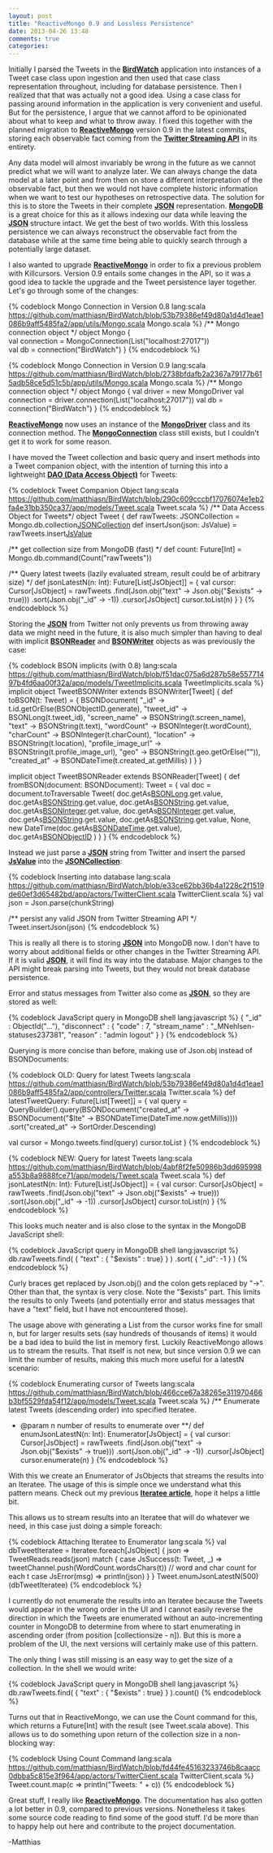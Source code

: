 ```yaml
---
layout: post
title: "ReactiveMongo 0.9 and Lossless Persistence"
date: 2013-04-26 13:48
comments: true
categories: 
---
```

Initially I parsed the Tweets in the **[BirdWatch](http://birdwatch.matthiasnehlsen.com)** application into instances of a Tweet case class upon ingestion and then used that case class representation throughout, including for database persistence. Then I realized that that was actually not a good idea. Using a case class for passing around information in the application is very convenient and useful. But for the persistence, I argue that we cannot afford to be opinionated about what to keep and what to throw away. I fixed this together with the planned migration to **[ReactiveMongo](http://reactivemongo.org)** version 0.9 in the latest commits, storing each  observable fact coming from the **[Twitter Streaming API](https://dev.twitter.com/docs/streaming-apis)** in its entirety.

<!-- more -->

Any data model will almost invariably be wrong in the future as we cannot predict what we will want to analyze later. We can always change the data model at a later point and from then on store a different interpretation of the observable fact, but then we would not have complete historic information when we want to test our hypotheses on retrospective data. The solution for this is to store the Tweets in their complete **[JSON](http://tools.ietf.org/html/rfc4627)** representation. **[MongoDB](http://www.mongodb.org)** is a great choice for this as it allows indexing our data while leaving the **[JSON](http://tools.ietf.org/html/rfc4627)** structure intact. We get the best of two worlds. With this lossless persistence we can always reconstruct the observable fact from the database while at the same time being able to quickly search through a potentially large dataset.

I also wanted to upgrade **[ReactiveMongo](http://reactivemongo.org)** in order to fix a previous problem with Killcursors. Version 0.9 entails some changes in the API, so it was a good idea to tackle the upgrade and the Tweet persistence layer together. Let's go through some of the changes:

{% codeblock Mongo Connection in Version 0.8 lang:scala https://github.com/matthiasn/BirdWatch/blob/53b79386ef49d80a1d4d1eae1086b9aff5485fa2/app/utils/Mongo.scala Mongo.scala %}
/** Mongo connection object */
object Mongo {  
  val connection = MongoConnection(List("localhost:27017"))  
  val db = connection("BirdWatch")
}
{% endcodeblock %}

{% codeblock Mongo Connection in Version 0.9 lang:scala https://github.com/matthiasn/BirdWatch/blob/2738bfdafb2a2367a79177b615adb58ce5d51c5b/app/utils/Mongo.scala Mongo.scala %}
/** Mongo connection object */
object Mongo {
  val driver = new MongoDriver
  val connection = driver.connection(List("localhost:27017"))
  val db = connection("BirdWatch")
}
{% endcodeblock %}

**[ReactiveMongo](http://reactivemongo.org)** now uses an instance of the **[MongoDriver](https://github.com/zenexity/ReactiveMongo/blob/7d2328a337a9092d31801180b97e271a343abf29/driver/src/main/scala/api/api.scala)** class and its connection method. The **[MongoConnection](https://github.com/zenexity/ReactiveMongo/blob/7d2328a337a9092d31801180b97e271a343abf29/driver/src/main/scala/api/api.scala)** class still exists, but I couldn't get it to work for some reason.

I have moved the Tweet collection and basic query and insert methods into a Tweet companion object, with the intention of turning this into a lightweight **[DAO (Data Access Object)](http://en.wikipedia.org/wiki/Data_access_object)** for Tweets:

{% codeblock Tweet Companion Object lang:scala https://github.com/matthiasn/BirdWatch/blob/290c609cccbf17076074e1eb2fa4e31bb350ca37/app/models/Tweet.scala Tweet.scala %}
/** Data Access Object for Tweets*/
object Tweet {
  def rawTweets: JSONCollection = Mongo.db.collection[JSONCollection]("rawTweets")
  def insertJson(json: JsValue) = rawTweets.insert[JsValue](json)

  /** get collection size from MongoDB (fast) */
  def count: Future[Int] = Mongo.db.command(Count("rawTweets"))

  /** Query latest tweets (lazily evaluated stream, result could be of arbitrary size) */
  def jsonLatestN(n: Int): Future[List[JsObject]] = {
    val cursor: Cursor[JsObject] = rawTweets
      .find(Json.obj("text" -> Json.obj("$exists" -> true)))
      .sort(Json.obj("_id" -> -1))
      .cursor[JsObject]
    cursor.toList(n)
  }
}
{% endcodeblock %}

Storing the **[JSON](http://tools.ietf.org/html/rfc4627)** from Twitter not only prevents us from throwing away data we might need in the future, it is also much simpler than having to deal with implicit **[BSONReader](https://github.com/zenexity/ReactiveMongo/blob/7d2328a337a9092d31801180b97e271a343abf29/bson/src/main/scala/handlers.scala)** and **[BSONWriter](https://github.com/zenexity/ReactiveMongo/blob/7d2328a337a9092d31801180b97e271a343abf29/bson/src/main/scala/handlers.scala)** objects as was previously the case:

{% codeblock BSON implicits (with 0.8) lang:scala https://github.com/matthiasn/BirdWatch/blob/f51dac075a6d287b58e55771497b4fd6aa00f32a/app/models/TweetImplicits.scala TweetImplicits.scala %}
  implicit object TweetBSONWriter extends BSONWriter[Tweet] {
    def toBSON(t: Tweet) = {
      BSONDocument(
        "_id" -> t.id.getOrElse(BSONObjectID.generate),
        "tweet_id" -> BSONLong(t.tweet_id),
        "screen_name" -> BSONString(t.screen_name),
        "text" -> BSONString(t.text),
        "wordCount" -> BSONInteger(t.wordCount),
        "charCount" -> BSONInteger(t.charCount),
        "location" -> BSONString(t.location),
        "profile_image_url" -> BSONString(t.profile_image_url),
        "geo" -> BSONString(t.geo.getOrElse("")),
        "created_at" -> BSONDateTime(t.created_at.getMillis)
      )
    }
  }
  
  implicit object TweetBSONReader extends BSONReader[Tweet] {
    def fromBSON(document: BSONDocument): Tweet = {
      val doc = document.toTraversable
      Tweet(
        doc.getAs[BSONLong]("tweet_id").get.value,
        doc.getAs[BSONString]("screen_name").get.value,
        doc.getAs[BSONString]("text").get.value,
        doc.getAs[BSONInteger]("wordCount").get.value,
        doc.getAs[BSONInteger]("charCount").get.value,
        doc.getAs[BSONString]("location").get.value,
        doc.getAs[BSONString]("profile_image_url").get.value,
        None,
        new DateTime(doc.getAs[BSONDateTime]("created_at").get.value),
        doc.getAs[BSONObjectID]("_id")
      )
    }
  }
{% endcodeblock %}

Instead we just parse a **[JSON](http://tools.ietf.org/html/rfc4627)** string from Twitter and insert the parsed **[JsValue](https://github.com/playframework/Play20/blob/2.1.1/framework/src/play/src/main/scala/play/api/libs/json/JsValue.scala)** into the **[JSONCollection](https://github.com/zenexity/Play-ReactiveMongo/blob/a7164a1ac0832680ca0f4c3da0b6949ffea282b0/src/main/scala/play/modules/reactivemongo/jsoncollection.scala)**: 

{% codeblock Inserting into database  lang:scala https://github.com/matthiasn/BirdWatch/blob/e33ce62bb36b4a1228c2f1519de60ef3d65482bd/app/actors/TwitterClient.scala TwitterClient.scala %}
  val json = Json.parse(chunkString)

  /** persist any valid JSON from Twitter Streaming API */
  Tweet.insertJson(json)
{% endcodeblock %}

This is really all there is to storing **[JSON](http://tools.ietf.org/html/rfc4627)** into MongoDB now. I don't have to worry about additional fields or other changes in the Twitter Streaming API. If it is valid **[JSON](http://tools.ietf.org/html/rfc4627)**, it will find its way into the database. Major changes to the API might break parsing into Tweets, but they would not break database persistence. 

Error and status messages from Twitter also come as **[JSON](http://tools.ietf.org/html/rfc4627)**, so they are stored as well:

{% codeblock JavaScript query in MongoDB shell  lang:javascript %}
{ "_id" : ObjectId("…"), "disconnect" : 
  { "code" : 7, "stream_name" : "_MNehlsen-statuses237381", 
    "reason" : "admin logout" } }
{% endcodeblock %}

Querying is more concise than before, making use of Json.obj instead of BSONDocuments: 

{% codeblock OLD: Query for latest Tweets lang:scala https://github.com/matthiasn/BirdWatch/blob/53b79386ef49d80a1d4d1eae1086b9aff5485fa2/app/controllers/Twitter.scala Twitter.scala %}
def latestTweetQuery: Future[List[Tweet]] = {
  val query = QueryBuilder().query(BSONDocument("created_at" -> 
    BSONDocument("$lte" -> BSONDateTime(DateTime.now.getMillis))))
    .sort("created_at" -> SortOrder.Descending)

  val cursor = Mongo.tweets.find(query)
  cursor.toList
}
{% endcodeblock %}

{% codeblock NEW: Query for latest Tweets lang:scala https://github.com/matthiasn/BirdWatch/blob/4abf8f2fe50986b3dd695998a553b8a9888fce71/app/models/Tweet.scala Tweet.scala %}
def jsonLatestN(n: Int): Future[List[JsObject]] = {
  val cursor: Cursor[JsObject] = rawTweets
    .find(Json.obj("text" -> Json.obj("$exists" -> true)))
    .sort(Json.obj("_id" -> -1))
    .cursor[JsObject]
  cursor.toList(n)
}
{% endcodeblock %}

This looks much neater and is also close to the syntax in the MongoDB JavaScript shell: 

{% codeblock JavaScript query in MongoDB shell  lang:javascript %}
db.rawTweets.find( { "text" : { "$exists" : true} } )
  .sort( { "_id": -1 } )
{% endcodeblock %}

Curly braces get replaced by Json.obj() and the colon gets replaced by "->". Other than that, the syntax is very close. Note the "$exists" part. This limits the results to only Tweets (and potentially error and status messages that have a "text" field, but I have not encountered those). 

The usage above with generating a List from the cursor works fine for small n, but for larger results sets (say hundreds of thousands of items) it would be a bad idea to build the list in memory first. Luckily ReactiveMongo allows us to stream the results. That itself is not new, but since version 0.9 we can limit the number of results, making this much more useful for a latestN scenario:

{% codeblock Enumerating cursor of Tweets lang:scala https://github.com/matthiasn/BirdWatch/blob/466cce67a38265e311970466b3bf5529fda54f12/app/models/Tweet.scala Tweet.scala %}
/** Enumerate latest Tweets (descending order) into specified Iteratee.
 * @param n number of results to enumerate over
 **/
def enumJsonLatestN(n: Int): Enumerator[JsObject] = {
  val cursor: Cursor[JsObject] = rawTweets
    .find(Json.obj("text" -> Json.obj("$exists" -> true)))
    .sort(Json.obj("_id" -> -1))
    .cursor[JsObject]
  cursor.enumerate(n)
}
{% endcodeblock %}

With this we create an Enumerator of JsObjects that streams the results into an Iteratee. The usage of this is simple once we understand what this pattern means. Check out my previous **[Iteratee article](http://matthiasnehlsen.com/blog/2013/04/23/iteratee-can-i-have-that-in-a-sentence/)**, hope it helps a little bit.

This allows us to stream results into an Iteratee that will do whatever we need, in this case just doing a simple foreach:

{% codeblock Attaching Iteratee to Enumerator lang:scala %}
val dbTweetIteratee = Iteratee.foreach[JsObject] {
  json => TweetReads.reads(json) match {
    case JsSuccess(t: Tweet, _) =>   
      tweetChannel.push(WordCount.wordsChars(t)) // word and char count for each t
    case JsError(msg) => println(json)
  }
}
Tweet.enumJsonLatestN(500)(dbTweetIteratee)
{% endcodeblock %}

I currently do not enumerate the results into an Iteratee because the Tweets would appear in the wrong order in the UI and I cannot easily reverse the direction in which the Tweets are enumerated without an auto-incrementing counter in MongoDB to determine from where to start enumerating in ascending order (from position [collectionsize - n]). But this is more a problem of the UI, the next versions will certainly make use of this pattern.

The only thing I was still missing is an easy way to get the size of a collection. In the shell we would write:

{% codeblock JavaScript query in MongoDB shell  lang:javascript %}
db.rawTweets.find( { "text" : { "$exists" : true} } ).count()
{% endcodeblock %}

Turns out that in ReactiveMongo, we can use the Count command for this, which returns a Future[Int] with the result (see Tweet.scala above).
This allows us to do something upon return of the collection size in a non-blocking way:

{% codeblock Using Count Command lang:scala https://github.com/matthiasn/BirdWatch/blob/fd44fe45163233746b8caacc0dbba5c815e3f964/app/actors/TwitterClient.scala TwitterClient.scala %}
  Tweet.count.map(c => println("Tweets: " + c))
{% endcodeblock %}

Great stuff, I really like **[ReactiveMongo](http://reactivemongo.org)**. The documentation has also gotten a lot better in 0.9, compared to previous versions. Nonetheless it takes some source code reading to find some of the good stuff. I'd be more than to happy help out here and contribute to the project documentation.

-Matthias